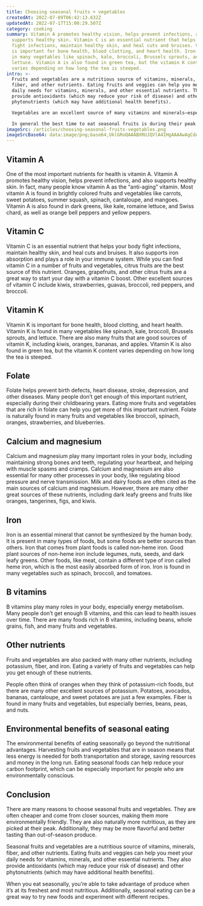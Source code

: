 ```yaml
---
title: Choosing seasonal fruits + vegetables
createdAt: 2022-07-09T06:42:13.632Z
updatedAt: 2022-07-17T15:00:29.507Z
category: cooking
summary: Vitamin A promotes healthy vision, helps prevent infections, and also
  supports healthy skin. Vitamin C is an essential nutrient that helps your body
  fight infections, maintain healthy skin, and heal cuts and bruises. Vitamin K
  is important for bone health, blood clotting, and heart health. Iron is found
  in many vegetables like spinach, kale, broccoli, Brussels sprouts, and
  lettuce. Vitamin A is also found in green tea, but the vitamin K content
  varies depending on how long the tea is steeped.
intro: >-
  Fruits and vegetables are a nutritious source of vitamins, minerals,
  fiber, and other nutrients. Eating fruits and veggies can help you meet your
  daily needs for vitamins, minerals, and other essential nutrients. They also
  provide antioxidants (which may reduce your risk of disease) and other
  phytonutrients (which may have additional health benefits). 

  Vegetables are an excellent source of many vitamins and minerals—especially vitamin C, beta-carotene, calcium, potassium, and iron. In addition to being an excellent source of vitamins A and K as well as several B vitamins, fruits are also a great source of fiber.

  In general the best time to eat seasonal fruits is during their peak season. Doing so helps reduce food waste while being better for the environment than importing them from faraway places at any time of the year.
imageSrc: /articles/choosing-seasonal-fruits-vegetables.png
imageSrcBase64: data:image/png;base64,UklGRoQAAABXRUJQVlA4IHgAAAAwAgCdASoKAAoAAUAmJagCdAYuRbJsfI+kCAD+64I4gM60IEDvhTBSDc2go5i6h9PaEqSkCQb9qFr9yleiq7AKEdLF28XJg/EPKldlztsLLC1Knv6hE5jGhhvptn38/8n4Os3x1Z09+INdXxvd4zVffncGgLkAAAA=
---
```


## Vitamin A

One of the most important nutrients for health is vitamin A. Vitamin A promotes healthy vision, helps prevent infections, and also supports healthy skin. In fact, many people know vitamin A as the “anti-aging” vitamin. Most vitamin A is found in brightly colored fruits and vegetables like carrots, sweet potatoes, summer squash, spinach, cantaloupe, and mangoes. Vitamin A is also found in dark greens, like kale, romaine lettuce, and Swiss chard, as well as orange bell peppers and yellow peppers.

## Vitamin C

Vitamin C is an essential nutrient that helps your body fight infections, maintain healthy skin, and heal cuts and bruises. It also supports iron absorption and plays a role in your immune system. While you can find vitamin C in a number of fruits and vegetables, citrus fruits are the best source of this nutrient. Oranges, grapefruits, and other citrus fruits are a great way to start your day with a vitamin C boost. Other excellent sources of vitamin C include kiwis, strawberries, guavas, broccoli, red peppers, and broccoli.

## Vitamin K

Vitamin K is important for bone health, blood clotting, and heart health. Vitamin K is found in many vegetables like spinach, kale, broccoli, Brussels sprouts, and lettuce. There are also many fruits that are good sources of vitamin K, including kiwis, oranges, bananas, and apples. Vitamin K is also found in green tea, but the vitamin K content varies depending on how long the tea is steeped.

## Folate

Folate helps prevent birth defects, heart disease, stroke, depression, and other diseases. Many people don’t get enough of this important nutrient, especially during their childbearing years. Eating more fruits and vegetables that are rich in folate can help you get more of this important nutrient. Folate is naturally found in many fruits and vegetables like broccoli, spinach, oranges, strawberries, and blueberries.

## Calcium and magnesium

Calcium and magnesium play many important roles in your body, including maintaining strong bones and teeth, regulating your heartbeat, and helping with muscle spasms and cramps. Calcium and magnesium are also essential for many other processes in your body, like regulating blood pressure and nerve transmission. Milk and dairy foods are often cited as the main sources of calcium and magnesium. However, there are many other great sources of these nutrients, including dark leafy greens and fruits like oranges, tangerines, figs, and kiwis.

## Iron

Iron is an essential mineral that cannot be synthesized by the human body. It is present in many types of foods, but some foods are better sources than others. Iron that comes from plant foods is called non-heme iron. Good plant sources of non-heme iron include legumes, nuts, seeds, and dark leafy greens. Other foods, like meat, contain a different type of iron called heme iron, which is the most easily absorbed form of iron. Iron is found in many vegetables such as spinach, broccoli, and tomatoes.

## B vitamins

B vitamins play many roles in your body, especially energy metabolism. Many people don’t get enough B vitamins, and this can lead to health issues over time. There are many foods rich in B vitamins, including beans, whole grains, fish, and many fruits and vegetables.

## Other nutrients

Fruits and vegetables are also packed with many other nutrients, including potassium, fiber, and iron. Eating a variety of fruits and vegetables can help you get enough of these nutrients.

People often think of oranges when they think of potassium-rich foods, but there are many other excellent sources of potassium. Potatoes, avocados, bananas, cantaloupe, and sweet potatoes are just a few examples.
Fiber is found in many fruits and vegetables, but especially berries, beans, peas, and nuts.

## Environmental benefits of seasonal eating

The environmental benefits of eating seasonally go beyond the nutritional advantages. Harvesting fruits and vegetables that are in season means that less energy is needed for both transportation and storage, saving resources and money in the long run. Eating seasonal foods can help reduce your carbon footprint, which can be especially important for people who are environmentally conscious.

## Conclusion

There are many reasons to choose seasonal fruits and vegetables. They are often cheaper and come from closer sources, making them more environmentally friendly. They are also naturally more nutritious, as they are picked at their peak. Additionally, they may be more flavorful and better tasting than out-of-season produce.

Seasonal fruits and vegetables are a nutritious source of vitamins, minerals, fiber, and other nutrients. Eating fruits and veggies can help you meet your daily needs for vitamins, minerals, and other essential nutrients. They also provide antioxidants (which may reduce your risk of disease) and other phytonutrients (which may have additional health benefits).

When you eat seasonally, you’re able to take advantage of produce when it’s at its freshest and most nutritious. Additionally, seasonal eating can be a great way to try new foods and experiment with different recipes.
